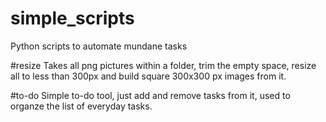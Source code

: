 # simple_scripts
Python scripts to automate mundane tasks

#resize
Takes all png pictures within a folder, trim the empty space, resize all to less than 300px and build square 300x300 px images from it.

#to-do
Simple to-do tool, just add and remove tasks from it, used to organze the list of everyday tasks.
